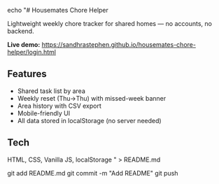 echo "# Housemates Chore Helper

Lightweight weekly chore tracker for shared homes — no accounts, no backend.

**Live demo:** https://sandhrastephen.github.io/housemates-chore-helper/login.html

## Features
- Shared task list by area
- Weekly reset (Thu→Thu) with missed-week banner
- Area history with CSV export
- Mobile-friendly UI
- All data stored in localStorage (no server needed)

## Tech
HTML, CSS, Vanilla JS, localStorage
" > README.md

git add README.md
git commit -m "Add README"
git push
